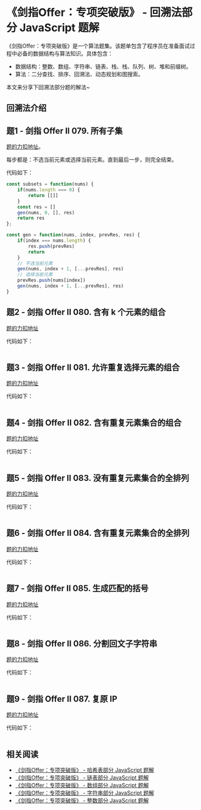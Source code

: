 # 《剑指Offer：专项突破版》 - 回溯法部分 JavaScript 题解
《剑指Offer：专项突破版》是一个算法题集。该题单包含了程序员在准备面试过程中必备的数据结构与算法知识。具体包含：
- 数据结构：整数、数组、字符串、链表、栈、栈、队列、树、堆和前缀树。
- 算法：二分查找、排序、回溯法、动态规划和图搜索。 

本文来分享下回溯法部分题的解法~

## 回溯法介绍

## 题1 - 剑指 Offer II 079. 所有子集

[题的力扣地址](https://leetcode-cn.com/problems/TVdhkn/)。

每步都是：不选当前元素或选择当前元素。直到最后一步，则完全结束。

代码如下：

```js
const subsets = function(nums) {
    if(nums.length === 0) {
        return [[]]
    }
    const res = []
    gen(nums, 0, [], res)
    return res
};

const gen = function(nums, index, prevRes, res) {
    if(index === nums.length) {
        res.push(prevRes)
        return
    }
    // 不选当前元素
    gen(nums, index + 1, [...prevRes], res)
    // 选择当前元素
    prevRes.push(nums[index])
    gen(nums, index + 1, [...prevRes], res)
}
```

## 题2 - 剑指 Offer II 080. 含有 k 个元素的组合

[题的力扣地址](https://leetcode-cn.com/problems/uUsW3B/)

代码如下：

```js
```

## 题3 - 剑指 Offer II 081. 允许重复选择元素的组合

[题的力扣地址](https://leetcode-cn.com/problems/Ygoe9J/)

代码如下：

```js
```

## 题4 - 剑指 Offer II 082. 含有重复元素集合的组合

[题的力扣地址](https://leetcode-cn.com/problems/4sjJUc/)

代码如下：

```js
```

## 题5 - 剑指 Offer II 083. 没有重复元素集合的全排列

[题的力扣地址](https://leetcode-cn.com/problems/VvJkup/)

代码如下：

```js
```

## 题6 - 剑指 Offer II 084. 含有重复元素集合的全排列

[题的力扣地址](https://leetcode-cn.com/problems/7p8L0Z/)

代码如下：

```js
```

## 题7 - 剑指 Offer II 085. 生成匹配的括号

[题的力扣地址](https://leetcode-cn.com/problems/IDBivT/)

代码如下：

```js
```

## 题8 - 剑指 Offer II 086. 分割回文子字符串

[题的力扣地址](https://leetcode-cn.com/problems/M99OJA/)

代码如下：

```js
```

## 题9 - 剑指 Offer II 087. 复原 IP

[题的力扣地址](https://leetcode-cn.com/problems/0on3uN/)

代码如下：

```js
```

## 相关阅读
* [《剑指Offer：专项突破版》 - 哈希表部分 JavaScript 题解](https://mp.weixin.qq.com/s/o57JvPCih3YT2cOxvPTSvw)
* [《剑指Offer：专项突破版》 - 链表部分 JavaScript 题解](https://mp.weixin.qq.com/s/IOA1cOa38c4DHcANcQgSKA)
* [《剑指Offer：专项突破版》 - 数组部分 JavaScript 题解](https://mp.weixin.qq.com/s/gU9gDo60IWbuBmoeX4a3gA)
* [《剑指Offer：专项突破版》 - 字符串部分 JavaScript 题解](https://mp.weixin.qq.com/s/aD4sEREM50EF294Mnt7xrw)
* [《剑指Offer：专项突破版》 - 整数部分 JavaScript 题解](https://mp.weixin.qq.com/s/E9wxw1ahtBeCAE_njmIr2Q)